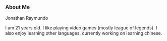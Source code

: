 ### About Me

Jonathan Raymundo

I am 21 years old. I like playing video games (mostly league of legends). I also enjoy learning other languages, currently working on learning chinese.

